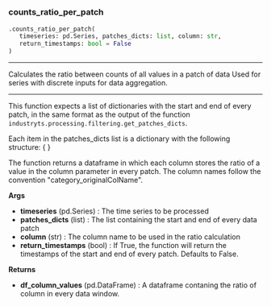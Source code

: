 #


### counts_ratio_per_patch
```python
.counts_ratio_per_patch(
   timeseries: pd.Series, patches_dicts: list, column: str,
   return_timestamps: bool = False
)
```

---
Calculates the ratio between counts of all values in a patch of data
Used for series with discrete inputs for data aggregation.

---
This function expects a list of dictionaries with the start and end of
    every patch, in the same format as the output of the function
    `industryts.processing.filtering.get_patches_dicts`.

Each item in the patches_dicts list is a dictionary with the following
    structure:
    {
    }

The function returns a dataframe in which each column stores the ratio
    of a value in the column parameter in every patch. The column names
    follow the convention "category_originalColName".


**Args**

* **timeseries** (pd.Series) : The time series to be processed
* **patches_dicts** (list) : The list containing the start and end of
    every data patch
* **column** (str) : The column name to be used in the ratio calculation
* **return_timestamps** (bool) : If True, the function will return the
    timestamps of the start and end of every patch. Defaults to False.





**Returns**

* **df_column_values** (pd.DataFrame) : A dataframe contaning the ratio of
    column in every data window.

